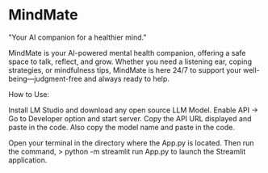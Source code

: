 # MindMate

"Your AI companion for a healthier mind."

MindMate is your AI-powered mental health companion, offering a safe space to talk, reflect, and grow. Whether you need a listening ear, coping strategies, or mindfulness tips, MindMate is here 24/7 to support your well-being—judgment-free and always ready to help.


How to Use:

Install LM Studio and download any open source LLM Model.
Enable API -> Go to Developer option and start server. Copy the API URL displayed and paste in the code.
Also copy the model name and paste in the code.


Open your terminal in the directory where the App.py is located.
Then run the command, > python -m streamlit run App.py to launch the Streamlit application.